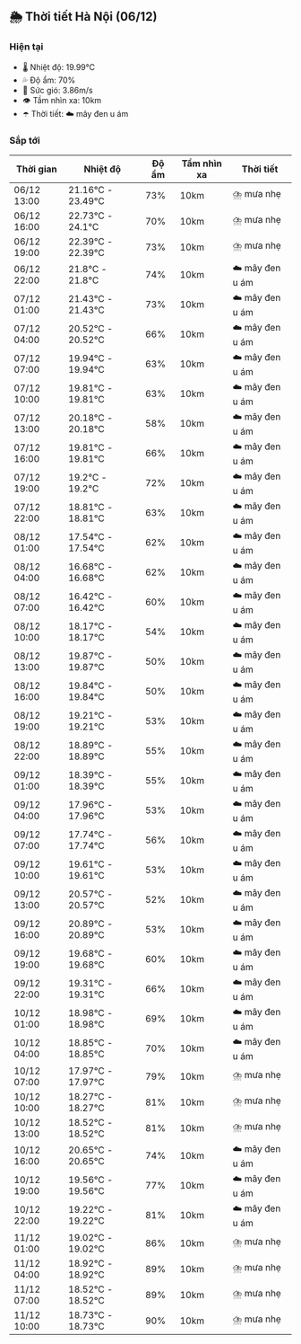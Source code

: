 ## 🌦️ Thời tiết Hà Nội (06/12)

### Hiện tại

- 🌡️ Nhiệt độ: 19.99℃
- 💦 Độ ẩm: 70%
- 💨 Sức gió: 3.86m/s
- 👁️ Tầm nhìn xa: 10km
- ☂️ Thời tiết: ☁️ mây đen u ám

### Sắp tới

| Thời gian | Nhiệt độ | Độ ẩm | Tầm nhìn xa | Thời tiết |
| --- | --- | --- | --- | --- |
| 06/12 13:00 | 21.16℃ - 23.49℃ | 73% | 10km | ⛈️ mưa nhẹ |
| 06/12 16:00 | 22.73℃ - 24.1℃ | 70% | 10km | ⛈️ mưa nhẹ |
| 06/12 19:00 | 22.39℃ - 22.39℃ | 73% | 10km | ⛈️ mưa nhẹ |
| 06/12 22:00 | 21.8℃ - 21.8℃ | 74% | 10km | ☁️ mây đen u ám |
| 07/12 01:00 | 21.43℃ - 21.43℃ | 73% | 10km | ☁️ mây đen u ám |
| 07/12 04:00 | 20.52℃ - 20.52℃ | 66% | 10km | ☁️ mây đen u ám |
| 07/12 07:00 | 19.94℃ - 19.94℃ | 63% | 10km | ☁️ mây đen u ám |
| 07/12 10:00 | 19.81℃ - 19.81℃ | 63% | 10km | ☁️ mây đen u ám |
| 07/12 13:00 | 20.18℃ - 20.18℃ | 58% | 10km | ☁️ mây đen u ám |
| 07/12 16:00 | 19.81℃ - 19.81℃ | 66% | 10km | ☁️ mây đen u ám |
| 07/12 19:00 | 19.2℃ - 19.2℃ | 72% | 10km | ☁️ mây đen u ám |
| 07/12 22:00 | 18.81℃ - 18.81℃ | 63% | 10km | ☁️ mây đen u ám |
| 08/12 01:00 | 17.54℃ - 17.54℃ | 62% | 10km | ☁️ mây đen u ám |
| 08/12 04:00 | 16.68℃ - 16.68℃ | 62% | 10km | ☁️ mây đen u ám |
| 08/12 07:00 | 16.42℃ - 16.42℃ | 60% | 10km | ☁️ mây đen u ám |
| 08/12 10:00 | 18.17℃ - 18.17℃ | 54% | 10km | ☁️ mây đen u ám |
| 08/12 13:00 | 19.87℃ - 19.87℃ | 50% | 10km | ☁️ mây đen u ám |
| 08/12 16:00 | 19.84℃ - 19.84℃ | 50% | 10km | ☁️ mây đen u ám |
| 08/12 19:00 | 19.21℃ - 19.21℃ | 53% | 10km | ☁️ mây đen u ám |
| 08/12 22:00 | 18.89℃ - 18.89℃ | 55% | 10km | ☁️ mây đen u ám |
| 09/12 01:00 | 18.39℃ - 18.39℃ | 55% | 10km | ☁️ mây đen u ám |
| 09/12 04:00 | 17.96℃ - 17.96℃ | 53% | 10km | ☁️ mây đen u ám |
| 09/12 07:00 | 17.74℃ - 17.74℃ | 56% | 10km | ☁️ mây đen u ám |
| 09/12 10:00 | 19.61℃ - 19.61℃ | 53% | 10km | ☁️ mây đen u ám |
| 09/12 13:00 | 20.57℃ - 20.57℃ | 52% | 10km | ☁️ mây đen u ám |
| 09/12 16:00 | 20.89℃ - 20.89℃ | 53% | 10km | ☁️ mây đen u ám |
| 09/12 19:00 | 19.68℃ - 19.68℃ | 60% | 10km | ☁️ mây đen u ám |
| 09/12 22:00 | 19.31℃ - 19.31℃ | 66% | 10km | ☁️ mây đen u ám |
| 10/12 01:00 | 18.98℃ - 18.98℃ | 69% | 10km | ☁️ mây đen u ám |
| 10/12 04:00 | 18.85℃ - 18.85℃ | 70% | 10km | ☁️ mây đen u ám |
| 10/12 07:00 | 17.97℃ - 17.97℃ | 79% | 10km | ⛈️ mưa nhẹ |
| 10/12 10:00 | 18.27℃ - 18.27℃ | 81% | 10km | ⛈️ mưa nhẹ |
| 10/12 13:00 | 18.52℃ - 18.52℃ | 81% | 10km | ⛈️ mưa nhẹ |
| 10/12 16:00 | 20.65℃ - 20.65℃ | 74% | 10km | ☁️ mây đen u ám |
| 10/12 19:00 | 19.56℃ - 19.56℃ | 77% | 10km | ☁️ mây đen u ám |
| 10/12 22:00 | 19.22℃ - 19.22℃ | 81% | 10km | ☁️ mây đen u ám |
| 11/12 01:00 | 19.02℃ - 19.02℃ | 86% | 10km | ⛈️ mưa nhẹ |
| 11/12 04:00 | 18.92℃ - 18.92℃ | 89% | 10km | ⛈️ mưa nhẹ |
| 11/12 07:00 | 18.52℃ - 18.52℃ | 89% | 10km | ⛈️ mưa nhẹ |
| 11/12 10:00 | 18.73℃ - 18.73℃ | 90% | 10km | ⛈️ mưa nhẹ |
